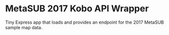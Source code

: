 # MetaSUB 2017 Kobo API Wrapper

Tiny Express app that loads and provides an endpoint for the 2017 MetaSUB sample map data.
